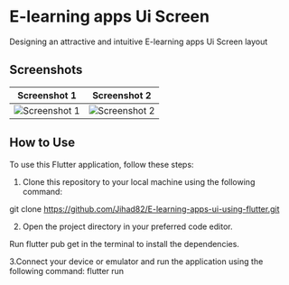 # E-learning apps Ui Screen

Designing an attractive and intuitive E-learning apps Ui Screen layout

## Screenshots

| Screenshot 1 | Screenshot 2 |
|--------------|--------------|
| ![Screenshot 1](https://github.com/Jihad82/E-learning-apps-ui-using-flutter/assets/91656309/1dbe6ca4-de5f-442f-a8f6-8953845e0ac9) | ![Screenshot 2](https://github.com/Jihad82/E-learning-apps-ui-using-flutter/assets/91656309/04f4c4e8-add6-424e-b68e-019753d32d39) |

## How to Use

To use this Flutter application, follow these steps:

1. Clone this repository to your local machine using the following command:

git clone https://github.com/Jihad82/E-learning-apps-ui-using-flutter.git

2. Open the project directory in your preferred code editor.

Run flutter pub get in the terminal to install the dependencies.

3.Connect your device or emulator and run the application using the following command: flutter run
